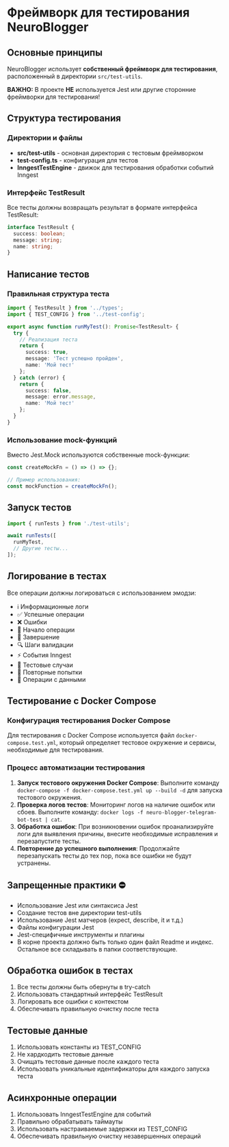 # Фреймворк для тестирования NeuroBlogger

## Основные принципы

NeuroBlogger использует **собственный фреймворк для тестирования**, расположенный в директории `src/test-utils`. 

**ВАЖНО:** В проекте **НЕ** используется Jest или другие сторонние фреймворки для тестирования!

## Структура тестирования

### Директории и файлы

- **src/test-utils** - основная директория с тестовым фреймворком
- **test-config.ts** - конфигурация для тестов
- **InngestTestEngine** - движок для тестирования обработки событий Inngest

### Интерфейс TestResult

Все тесты должны возвращать результат в формате интерфейса TestResult:

```typescript
interface TestResult {
  success: boolean;
  message: string;
  name: string;
}
```

## Написание тестов

### Правильная структура теста

```typescript
import { TestResult } from '../types';
import { TEST_CONFIG } from '../test-config';

export async function runMyTest(): Promise<TestResult> {
  try {
    // Реализация теста
    return {
      success: true,
      message: 'Тест успешно пройден',
      name: 'Мой тест'
    };
  } catch (error) {
    return {
      success: false,
      message: error.message,
      name: 'Мой тест'
    };
  }
}
```

### Использование mock-функций

Вместо Jest.Mock используются собственные mock-функции:

```typescript
const createMockFn = () => () => {};

// Пример использования:
const mockFunction = createMockFn();
```

## Запуск тестов

```typescript
import { runTests } from './test-utils';

await runTests([
  runMyTest,
  // Другие тесты...
]);
```

## Логирование в тестах

Все операции должны логироваться с использованием эмодзи:
- ℹ️ Информационные логи
- ✅ Успешные операции
- ❌ Ошибки
- 🚀 Начало операции
- 🏁 Завершение
- 🔍 Шаги валидации
- ⚡ События Inngest
- 🎯 Тестовые случаи
- 🔄 Повторные попытки
- 💾 Операции с данными

## Тестирование с Docker Compose

### Конфигурация тестирования Docker Compose

Для тестирования с Docker Compose используется файл `docker-compose.test.yml`, который определяет тестовое окружение и сервисы, необходимые для тестирования.

### Процесс автоматизации тестирования

1. **Запуск тестового окружения Docker Compose**: Выполните команду `docker-compose -f docker-compose.test.yml up --build -d` для запуска тестового окружения.
2. **Проверка логов тестов**: Мониторинг логов на наличие ошибок или сбоев. Выполните команду: `docker logs -f neuro-blogger-telegram-bot-test | cat`.
3. **Обработка ошибок**: При возникновении ошибок проанализируйте логи для выявления причины, внесите необходимые исправления и перезапустите тесты.
4. **Повторение до успешного выполнения**: Продолжайте перезапускать тесты до тех пор, пока все ошибки не будут устранены.

## Запрещенные практики ⛔

- Использование Jest или синтаксиса Jest
- Создание тестов вне директории test-utils
- Использование Jest матчеров (expect, describe, it и т.д.)
- Файлы конфигурации Jest
- Jest-специфичные инструменты и плагины
- В корне проекта должно быть только один файл Readme и индекс. Остальное все складывать в папки соответствующие. 

## Обработка ошибок в тестах

1. Все тесты должны быть обернуты в try-catch
2. Использовать стандартный интерфейс TestResult
3. Логировать все ошибки с контекстом
4. Обеспечивать правильную очистку после теста

## Тестовые данные

1. Использовать константы из TEST_CONFIG
2. Не хардкодить тестовые данные
3. Очищать тестовые данные после каждого теста
4. Использовать уникальные идентификаторы для каждого запуска теста

## Асинхронные операции

1. Использовать InngestTestEngine для событий
2. Правильно обрабатывать таймауты
3. Использовать настраиваемые задержки из TEST_CONFIG
4. Обеспечивать правильную очистку незавершенных операций